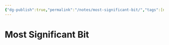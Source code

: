```yaml
---
{"dg-publish":true,"permalink":"/notes/most-significant-bit/","tags":[null]}
---
```




# Most Significant Bit

